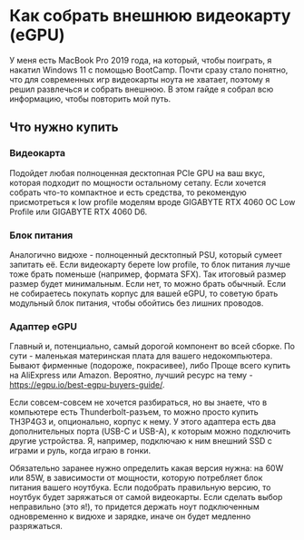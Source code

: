 # Как собрать внешнюю видеокарту (eGPU)

У меня есть MacBook Pro 2019 года, на который, чтобы поиграть, я накатил Windows 11 с помощью BootCamp. Почти сразу стало понятно, что для современных игр видеокарты ноута не хватает, поэтому я решил развлечься и собрать внешнюю. В этом гайде я собрал всю информацию, чтобы повторить мой путь.

## Что нужно купить

### Видеокарта

Подойдет любая полноценная десктопная PCIe GPU на ваш вкус, которая подходит по мощности остальному сетапу. Если хочется собрать что-то компактное и есть средства, то рекомендую присмотреться к low profile моделям вроде GIGABYTE RTX 4060 OC Low Profile или GIGABYTE RTX 4060 D6.

### Блок питания

Аналогично видюхе - полноценный десктопный PSU, который сумеет запитать её. Если видеокарту берете low profile, то блок питания лучше тоже брать поменьше (например, формата SFX). Так итоговый размер размер будет минимальным. Если нет, то можно брать обычный. Если не собираетесь покупать корпус для вашей eGPU, то советую брать модульный блок питания, чтобы обойтись без лишних проводов. 

### Aдаптер eGPU

Главный и, потенциально, самый дорогой компонент во всей сборке. По сути - маленькая материнская плата для вашего недокомпьютера. Бывают фирменные (подороже, покрасивее), либо  Проще всего купить на AliExpress или Amazon. Вероятно, лучший ресурс на тему - https://egpu.io/best-egpu-buyers-guide/. 

Если совсем-совсем не хочется разбираться, но вы знаете, что в компьютере есть Thunderbolt-разъем, то можно просто купить TH3P4G3 и, опционально, корпус к нему.
У этого адаптера есть два дополнительных порта (USB-C и USB-A), к которым можно подключить другие устройства. Я, например, подключаю к ним внешний SSD с играми и руль, когда играю в гонки.

Обязательно заранее нужно определить какая версия нужна: на 60W или 85W, в зависимости от мощности, которую потребляет блок питания вашего ноутбука. Если подобрать правильную версию, то ноутбук будет заряжаться от самой видеокарты. Если сделать выбор неправильно (это я!), то придется держать ноут подключенным одновременно к видюхе и зарядке, иначе он будет медленно разряжаться.
